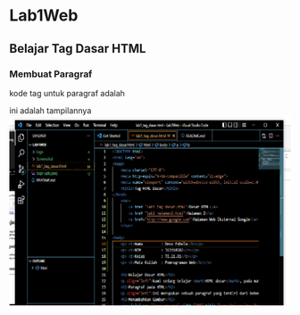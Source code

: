 # Lab1Web
## Belajar Tag Dasar HTML

### Membuat Paragraf
kode tag untuk paragraf adalah <p>
ini adalah tampilannya
![Gambar 1](Screenshoot/ss8.png)
